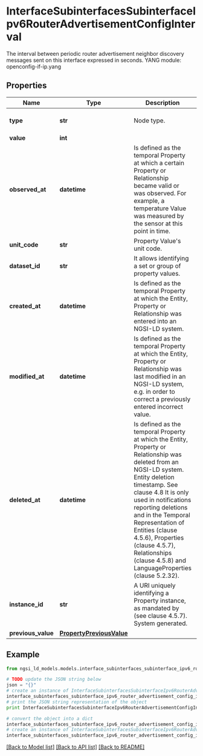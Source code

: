 # InterfaceSubinterfacesSubinterfaceIpv6RouterAdvertisementConfigInterval

The interval between periodic router advertisement neighbor discovery messages sent on this interface expressed in seconds.  YANG module: openconfig-if-ip.yang 

## Properties

Name | Type | Description | Notes
------------ | ------------- | ------------- | -------------
**type** | **str** | Node type.  | [optional] [default to 'Property']
**value** | **int** |  | 
**observed_at** | **datetime** | Is defined as the temporal Property at which a certain Property or Relationship became valid or was observed. For example, a temperature Value was measured by the sensor at this point in time.  | [optional] 
**unit_code** | **str** | Property Value&#39;s unit code.  | [optional] 
**dataset_id** | **str** | It allows identifying a set or group of property values.  | [optional] 
**created_at** | **datetime** | Is defined as the temporal Property at which the Entity, Property or Relationship was entered into an NGSI-LD system.  | [optional] [readonly] 
**modified_at** | **datetime** | Is defined as the temporal Property at which the Entity, Property or Relationship was last modified in an NGSI-LD system, e.g. in order to correct a previously entered incorrect value.  | [optional] [readonly] 
**deleted_at** | **datetime** | Is defined as the temporal Property at which the Entity, Property or Relationship was deleted from an NGSI-LD system.  Entity deletion timestamp. See clause 4.8 It is only used in notifications reporting deletions and in the Temporal Representation of Entities (clause 4.5.6), Properties (clause 4.5.7), Relationships (clause 4.5.8) and LanguageProperties (clause 5.2.32).  | [optional] [readonly] 
**instance_id** | **str** | A URI uniquely identifying a Property instance, as mandated by (see clause 4.5.7). System generated.  | [optional] [readonly] 
**previous_value** | [**PropertyPreviousValue**](PropertyPreviousValue.md) |  | [optional] 

## Example

```python
from ngsi_ld_models.models.interface_subinterfaces_subinterface_ipv6_router_advertisement_config_interval import InterfaceSubinterfacesSubinterfaceIpv6RouterAdvertisementConfigInterval

# TODO update the JSON string below
json = "{}"
# create an instance of InterfaceSubinterfacesSubinterfaceIpv6RouterAdvertisementConfigInterval from a JSON string
interface_subinterfaces_subinterface_ipv6_router_advertisement_config_interval_instance = InterfaceSubinterfacesSubinterfaceIpv6RouterAdvertisementConfigInterval.from_json(json)
# print the JSON string representation of the object
print InterfaceSubinterfacesSubinterfaceIpv6RouterAdvertisementConfigInterval.to_json()

# convert the object into a dict
interface_subinterfaces_subinterface_ipv6_router_advertisement_config_interval_dict = interface_subinterfaces_subinterface_ipv6_router_advertisement_config_interval_instance.to_dict()
# create an instance of InterfaceSubinterfacesSubinterfaceIpv6RouterAdvertisementConfigInterval from a dict
interface_subinterfaces_subinterface_ipv6_router_advertisement_config_interval_form_dict = interface_subinterfaces_subinterface_ipv6_router_advertisement_config_interval.from_dict(interface_subinterfaces_subinterface_ipv6_router_advertisement_config_interval_dict)
```
[[Back to Model list]](../README.md#documentation-for-models) [[Back to API list]](../README.md#documentation-for-api-endpoints) [[Back to README]](../README.md)


